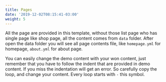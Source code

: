 ```yaml
---
title: Pages
date: '2019-12-02T08:15:41-03:00'
weight: 5
---
```


All the page are provided in this template, without those list page who has single page like shop page, all the content comes from `data` folder. After open the data folder you will see all page contents file, like `homepage.yml` for homepage, `about.yml` for about page.

You can easily change the demo content with your won content, just remember that you have to follow the indent that are provided in demo content. If you miss the indentation will get an error. So carefully copy the loop, and change your content. Every loop starts with `-` this symbol.
